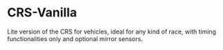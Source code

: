 # CRS-Vanilla

Lite version of the CRS for vehicles, ideal for any kind of race, with timing functionalities only and optional mirror sensors.
